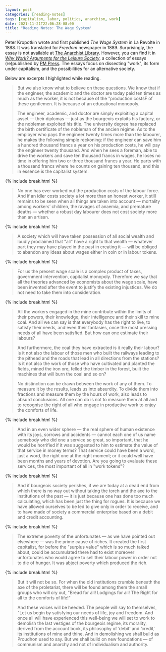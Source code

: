 ```yaml
---
layout: post
categories: [reading-notes]
tags: [capitalism, labor, politics, anarchism, work]
date: 2021-11-21T22:06:28-08:00
title: "Reading Notes: The Wage System"
---
```


Peter Kropotkin wrote and first published _The Wage System_ in La Revolte in 1888. It was translated for _Freedom_ newspaper in 1889. Surprisingly, the essay is not available at [The Anarchist Library](https://theanarchistlibrary.org). However, you can find it in [_Why Work? Arguments for the Leisure Society_](https://www.pmpress.org/index.php?l=product_detail&p=968), a collection of essays (re)published by [PM Press](https://pmpress.org). The essays focus on dissecting "work", its form under capitalism, and the possibilities for an alternative society.

<!--excerpt-->

Below are excerpts I highlighted while reading.

> But we also know what to believe on these questions. We know that if the engineer, the academic and the doctor are today paid ten times as much as the worker, it is not because of the "production costsF of these gentlemen. It is because of an educational monopoly.
>
> The engineer, academic, and doctor are simply exploiting a capital asset &mdash; their diplomas &mdash; just as the bourgeois exploits his factory, or the nobleman exploited his title. The university degree has replaced the birth certificate of the nobleman of the ancien régime. As to the employer who pays the engineer twenty times more than the labourer, he makes the following simple reckoning: if the engineer can save him a hundred thousand francs a year on his production costs, he will pay the engineer twenty thousand. And when he sees a foreman, able to drive the workers and save ten thousand francs in wages, he loses no time in offering him two or three thousand francs a year. He parts with a thousand francs where he counts on gaining ten thousand, and this in essence is the capitalist system.

{% include break.html %}

> No one has ever worked out the production costs of the labour force. And if an idler costs society a lot more than an honest worker, it still remains to be seen when all things are taken into account &mdash; mortality among workers’ children, the ravages of anaemia, and premature deaths &mdash; whether a robust day labourer does not cost society more than an artisan.

{% include break.html %}

> A society which will have taken possession of all social wealth and loudly proclaimed that "all" have a right to that wealth &mdash; whatever part they may have played in the past in creating it &mdash; will be obliged to abandon any ideas about wages either in coin or in labour tokens.

{% include break.html %}

> For us the present wage scale is a complex product of taxes, government intervention, capitalist monopoly. Therefore we say that all the theories advanced by economists about the wage scale, have been invented after the event to justify the existing injustices. We do not need to take them into consideration.

{% include break.html %}

> All the workers engaged in the mine contribute within the limits of their powers, their knowledge, their intelligence and their skill to mine coal. And all we can say is that everybody has the right to live, to satisfy their needs, and even their fantasies, once the most pressing needs of all have been satisfied. But how can one estimate their labours?
>
> And furthermore, the coal they have extracted is it really their labour? Is it not also the labour of those men who built the railways leading to the pithead and the roads that lead in all directions from the stations? Is it not also the work of those who have cultivated and planted the fields, mined the iron ore, felled the timber in the forest, built the machines that will burn the coal and so on?
>
> No distinction can be drawn between the work of any of them. To measure it by the results, leads us into absurdity. To divide them into fractions and measure them by the hours of work, also leads to absurd conclusions. All one can do is not to measure them at all and to recognise the right of all who engage in productive work to enjoy the comforts of life.

{% include break.html %}

> And in an even wider sphere &mdash; the real sphere of human existence with its joys, sorrows and accidents &mdash; cannot each one of us name somebody who did one a service so great, so important, that he would be horrified if it was suggested to him to estimate the value of that service in money terms? That service could have been a word, just a word, the right one at the right moment; or it could well have been months and years of devotion. Are you going to evaluate these services, the most important of all in "work tokens"?

{% include break.html %}

> And if bourgeois society perishes, if we are today at a dead end from which there is no way out without taking the torch and the axe to the institutions of the past &mdash; it is just because one has done too much calculating, which has been just the thing for rogues. It is because we have allowed ourselves to be led to give only in order to receive, and to have made of society a commercial enterprise based on a debit and credit accounting.

{% include break.html %}

> The extreme poverty of the unfortunates &mdash; as we have pointed out elsewhere &mdash; was the prime cause of riches. It created the first capitalist, for before the "surplus value" which is so much talked about, could be accumulated there had to exist moreover unfortunates who would agree to sell their labour power in order not to die of hunger. It was abject poverty which produced the rich.

{% include break.html %}

> But it will not be so. For when the old institutions crumble beneath the axe of the proletariat, there will be found among them the small groups who will cry out, "Bread for all! Lodgings for all! The Right for all to the comforts of life!"
>
> And these voices will be heeded. The people will say to themselves, "Let us begin by satisfying our needs of life, joy and freedom. And once all will have experienced this well-being we will set to work to demolish the last vestiges of the bourgeois regime, its morality, derived from the account book, its philosophy of ‘debit’ and ‘credit,’ its institutions of mine and thine. And in demolishing we shall build as Proudhon used to say. But we shall build on new foundations &mdash; of communism and anarchy and not of individualism and authority.
